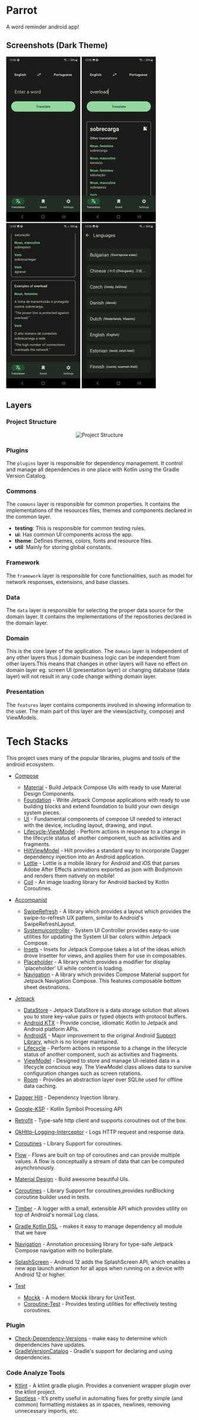 # Parrot
A word reminder android app!

## Screenshots (Dark Theme)
<img src="https://github.com/luisfagundes94/parrot/blob/master/screenshots/screenshot1.jpg?raw=true" width="200" /> 
<img src="https://github.com/luisfagundes94/parrot/blob/master/screenshots/screenshot2.jpg?raw=true" width="200" /> 
<img src="https://github.com/luisfagundes94/parrot/blob/master/screenshots/screenshot3.jpg?raw=true" width="200" />
<img src="https://github.com/luisfagundes94/parrot/blob/master/screenshots/screenshot4.jpg?raw=true" width="200" />

## Layers

### Project Structure
<p align="center"><img src="art/project.png" alt="Project Structure" width="500"></p>

### Plugins
The ```plugins``` layer is responsible for dependency management. It control and manage all dependencies in one place with Kotlin using the Gradle Version Catalog.

### Commons
The ```commons``` layer is responsible for common properties. It contains the implementations of the resources files, themes and components declared in the common layer.

- __testing__: This is responsible for common testing rules.
- __ui__: Has common UI components across the app.
- __theme__: Defines themes, colors, fonts and resource files.
- __util__: Mainly for storing global constants.

### Framework
The ```framework``` layer is responsible for core functionalities, such as model for network responses, extensions, and base classes.

### Data
The ```data``` layer is responsible for selecting the proper data source for the domain layer. It contains the implementations of the repositories declared in the domain layer.

### Domain
This is the core layer of the application. The ```domain``` layer is independent of any other layers thus ] domain business logic can be independent from other layers.This means that changes in other layers will have no effect on domain layer eg.  screen UI (presentation layer) or changing database (data layer) will not result in any code change withing domain layer.

### Presentation
The ```features``` layer contains components involved in showing information to the user. The main part of this layer are the views(activity, compose) and ViewModels.

# Tech Stacks
This project uses many of the popular libraries, plugins and tools of the android ecosystem.

- [Compose](https://developer.android.com/jetpack/compose)

    - [Material](https://developer.android.com/jetpack/androidx/releases/compose-material) - Build Jetpack Compose UIs with ready to use Material Design Components.
    - [Foundation](https://developer.android.com/jetpack/androidx/releases/compose-foundation) - Write Jetpack Compose applications with ready to use building blocks and extend foundation to build your own design system pieces.
    - [UI](https://developer.android.com/jetpack/androidx/releases/compose-ui) - Fundamental components of compose UI needed to interact with the device, including layout, drawing, and input.
    - [Lifecycle-ViewModel](https://developer.android.com/jetpack/androidx/releases/lifecycle) - Perform actions in response to a change in the lifecycle status of another component, such as activities and fragments.
    - [HiltViewModel](https://dagger.dev/hilt/view-model.html) - Hilt provides a standard way to incorporate Dagger dependency injection into an Android application.
    - [Lottie](https://github.com/airbnb/lottie/blob/master/android-compose.md) - Lottie is a mobile library for Android and iOS that parses Adobe After Effects animations exported as json with Bodymovin and renders them natively on mobile!
    - [Coil](https://coil-kt.github.io/coil/compose/) - An image loading library for Android backed by Kotlin Coroutines.

- [Accompanist](https://google.github.io/accompanist)

    - [SwipeRefresh](https://google.github.io/accompanist/swiperefresh/) - A library which provides a layout which provides the swipe-to-refresh UX pattern, similar to Android's SwipeRefreshLayout.
    - [Systemuicontroller](https://google.github.io/accompanist/systemuicontroller/) - System UI Controller provides easy-to-use utilities for updating the System UI bar colors within Jetpack Compose.
    - [Insets](https://google.github.io/accompanist/insets/) - Insets for Jetpack Compose takes a lot of the ideas which drove Insetter for views, and applies them for use in composables.
    - [Placeholder](https://google.github.io/accompanist/placeholder/) - A library which provides a modifier for display 'placeholder' UI while content is loading.
    - [Navigation](https://google.github.io/accompanist/navigation-material/) - A library which provides Compose Material support for Jetpack Navigation Compose. This features composable bottom sheet destinations.

- [Jetpack](https://developer.android.com/jetpack)

    - [DataStore](https://developer.android.com/topic/libraries/architecture/datastore) - Jetpack DataStore is a data storage solution that allows you to store key-value pairs or typed objects with protocol buffers.
    - [Android KTX](https://developer.android.com/kotlin/ktx.html) - Provide concise, idiomatic Kotlin to Jetpack and Android platform APIs.
    - [AndroidX](https://developer.android.com/jetpack/androidx) - Major improvement to the original Android [Support Library](https://developer.android.com/topic/libraries/support-library/index), which is no longer maintained.
    - [Lifecycle](https://developer.android.com/topic/libraries/architecture/lifecycle) - Perform actions in response to a change in the lifecycle status of another component, such as activities and fragments.
    - [ViewModel](https://developer.android.com/topic/libraries/architecture/viewmodel) - Designed to store and manage UI-related data in a lifecycle conscious way. The ViewModel class allows data to survive configuration changes such as screen rotations.
    - [Room](https://developer.android.com/training/data-storage/room) - Provides an abstraction layer over SQLite used for offline data caching.

- [Dagger Hilt](https://dagger.dev/hilt/) - Dependency Injection library.
- [Google-KSP](https://github.com/google/ksp/) - Kotlin Symbol Processing API
- [Retrofit](https://square.github.io/retrofit/) - Type-safe http client and supports coroutines out of the box.
- [OkHttp-Logging-Interceptor](https://github.com/square/okhttp/blob/master/okhttp-logging-interceptor/README.md) - Logs HTTP request and response data.
- [Coroutines](https://github.com/Kotlin/kotlinx.coroutines) - Library Support for coroutines.
- [Flow](https://developer.android.com/kotlin/flow) - Flows are built on top of coroutines and can provide multiple values. A flow is conceptually a stream of data that can be computed asynchronously.
- [Material Design](https://material.io/develop/android/docs/getting-started/) - Build awesome beautiful UIs.
- [Coroutines](https://github.com/Kotlin/kotlinx.coroutines) - Library Support for coroutines,provides runBlocking coroutine builder used in tests.
- [Timber](https://github.com/JakeWharton/timber) - A logger with a small, extensible API which provides utility on top of Android's normal Log class.
- [Gradle Kotlin DSL](https://gradle.org/kotlin/) - makes it easy to manage dependency all module that we have

- [Navigation](https://github.com/raamcosta/compose-destinations) - Annotation processing library for type-safe Jetpack Compose navigation with no boilerplate.
- [SplashScreen](https://developer.android.com/guide/topics/ui/splash-screen) - Android 12 adds the SplashScreen API, which enables a new app launch animation for all apps when running on a device with Android 12 or higher.

- [Test](https://en.wikipedia.org/wiki/Unit_testing)
    - [Mockk](https://mockk.io/) - A modern Mockk library for UnitTest.
    - [Coroutine-Test](https://github.com/Kotlin/kotlinx.coroutines/tree/master/kotlinx-coroutines-test) - Provides testing utilities for effectively testing coroutines.

### Plugin
- [Check-Dependency-Versions](https://github.com/ben-manes/gradle-versions-plugin) - make easy to determine which dependencies have updates.
- [GradleVersionCatalog](https://docs.gradle.org/current/userguide/platforms.html) - Gradle's support for declaring and using dependencies.

### Code Analyze Tools
- [Ktlint](https://github.com/jlleitschuh/ktlint-gradle) - A ktlint gradle plugin. Provides a convenient wrapper plugin over the ktlint project.
- [Spotless](https://github.com/diffplug/spotless) - It’s pretty useful in automating fixes for pretty simple (and common) formatting mistakes as in spaces, newlines, removing unnecessary imports, etc.